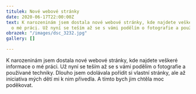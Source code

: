 ```yaml
---
titulek: Nové webové stránky
date: 2020-06-17T22:00:00Z
text: K narozeninám jsem dostala nové webové stránky, kde najdete veškeré informace
  o mé práci. Už nyní se teším až se s vámi podělím o fotografie a používané techniky...
obrazek: "/images/dsc_3232.jpg"
gallery: []

---
```

K narozeninám jsem dostala nové webové stránky, kde najdete veškeré informace o mé práci. Už nyní se teším až se s vámi podělím o fotografie a používané techniky. Dlouho jsem odolávala pořídit si vlastní stránky, ale až iniciativa mých dětí mi k nim přivedla. A tímto bych jim chtěla moc poděkovat.